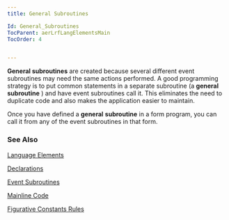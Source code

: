 ```yaml
---
title: General Subroutines

Id: General_Subroutines
TocParent: aerLrfLangElementsMain
TocOrder: 4


---
```


**General subroutines** are created because several different event subroutines may need the same actions performed. A good programming strategy is to put common statements in a separate subroutine (a **general** **subroutine** ) and have event subroutines call it. This eliminates the need to duplicate code and also makes the application easier to maintain. 

Once you have defined a **general** **subroutine** in a form program, you can call it from any of the event subroutines in that form. 

### See Also
[Language Elements](ecrLrfLangElementsMain.html)

[Declarations](Declarations.html)

[Event Subroutines](Event_Subroutines.html)

[Mainline Code](Mainline_Code.html)

[Figurative Constants Rules](Fig_Constants_Rules.html) 
